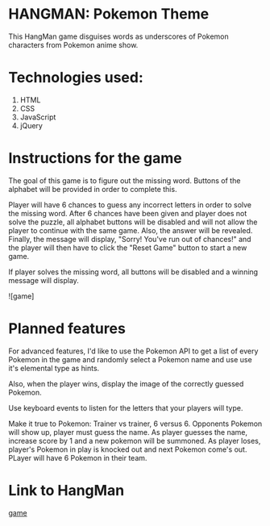 # HANGMAN: Pokemon Theme

This HangMan game disguises words as underscores of Pokemon characters from Pokemon anime show.

# Technologies used:
1. HTML
2. CSS
3. JavaScript
4. jQuery


# Instructions for the game
The goal of this game is to figure out the missing word. Buttons of the alphabet will be provided in order to complete this.

Player will have 6 chances to guess any incorrect letters in order to solve the missing word. After 6 chances have been given and player does not solve the puzzle, all alphabet buttons will be disabled and will not allow the player to continue with the same game. Also, the answer will be revealed. Finally, the message will display, "Sorry! You've run out of chances!" and the player will then have to click the "Reset Game" button to start a new game.  

If player solves the missing word, all buttons will be disabled and a winning message will display.

![game]

# Planned features

For advanced features, I'd like to use the Pokemon API to get a list of every Pokemon in the game and randomly select a Pokemon name and use use it's elemental type as hints.

Also, when the player wins, display the image of the correctly guessed Pokemon.

Use keyboard events to listen for the letters that your players will type.

Make it true to Pokemon: Trainer vs trainer, 6 versus 6. Opponents Pokemon will show up, player must guess the name. As player guesses the name, increase score by 1 and a new pokemon will be summoned.
As player loses, player's Pokemon in play is knocked out and next Pokemon come's out. PLayer will have 6 Pokemon
in their team.


# Link to HangMan
[game](https://smokiebacon.github.io/Hangman/)
